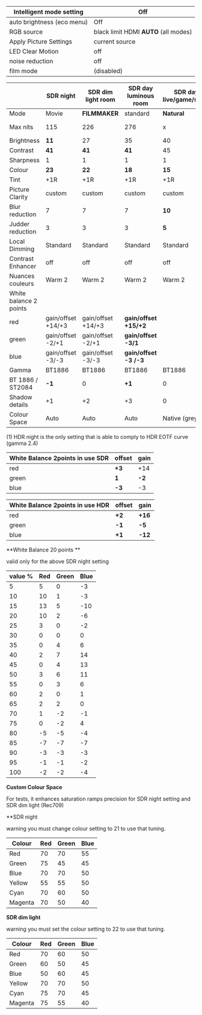 | Intelligent mode setting   | Off                                     |
| -------------------------- | --------------------------------------- |
| auto brightness (eco menu) | Off                                     |
| RGB source                 | black limit  HDMI  **AUTO** (all modes) |
| Apply Picture Settings     | current source                          |
| LED Clear Motion           | off                                     |
| noise reduction            | off                                     |
| film mode                  | (disabled)                              |


|                        | SDR night          | SDR dim light room | SDR day luminous room  | SDR day live/game/sport | HDR film night (1)   | HDR  film day Maximum | HDR film day/dim     | SDR PS4 day gaming     |
| ---------------------- | ------------------ | ------------------ | ---------------------- | ----------------------- | -------------------- | --------------------- | -------------------- | ---------------------- |
| Mode                   | Movie              | **FILMMAKER**      | standard               | **Natural**             | Movie                | **FILMMAKER**         | **FILMMAKER**        | standard               |
| Max nits               | 115                | 226                | 276                    | x                       | 50%/100% **100/450** | 50%/100% **366/1080** | 50%/100% **276/830** | x                      |
| Brightness             | **11**             | 27                 | 35                     | 40                      | **24**               | **45**                | **40**               | 35                     |
| Contrast               | **41**             | **41**             | **41**                 | 45                      | **26**               | **50**                | **45**               | 40                     |
| Sharpness              | 1                  | 1                  | 1                      | 1                       | 0                    | 0                     | 0                    | 1                      |
| Colour                 | **23**             | **22**             | **18**                 | **15**                  | **30**               | **22**                | **22**               | **18**                 |
| Tint                   | +1R                | +1R                | +1R                    | +1R                     | +1R                  | +1R                   | +1R                  | +1R                    |
| Picture Clarity        | custom             | custom             | custom                 | custom                  | custom               | custom                | custom               | **auto**               |
| Blur reduction         | 7                  | 7                  | 7                      | **10**                  | 7                    | 7                     | 7                    |                        |
| Judder reduction       | 3                  | 3                  | 3                      | **5**                   | 3                    | 3                     | 3                    |                        |
| Local Dimming          | Standard           | Standard           | Standard               | Standard                | **Standard**         | **High**              | **Standard**         | Standard               |
| Contrast Enhancer      | off                | off                | off                    | off                     | **High**             | **low**               | **low**              | off                    |
| Nuances couleurs       | Warm 2             | Warm 2             | Warm 2                 | Warm 2                  | Warm 2               | Warm 2                | Warm 2               | Warm 2                 |
| White balance 2 points |                    |                    |                        |                         |                      |                       |                      |                        |
| red                    | gain/offset +14/+3 | gain/offset +14/+3 | **gain/offset +15/+2** |                         | gain/offset +16/+2   | gain/offset +16/+2    | gain/offset +16/+2   | **gain/offset +15/+2** |
| green                  | gain/offset -2/+1  | gain/offset -2/+1  | **gain/offset -3/1**   |                         | gain/offset -5/-1    | gain/offset -5/-1     | gain/offset -5/+1    | **gain/offset -3/1**   |
| blue                   | gain/offset -3/-3  | gain/offset -3/-3  | **gain/offset -3 /-3** |                         | gain/offset -12/+1   | gain/offset -12/+1    | gain/offset -12/+1   | **gain/offset 0 /-3**  |
| Gamma                  | BT1886             | BT1886             | BT1886                 | BT1886                  | ST2084               | ST2084                | ST2084               | BT1886                 |
| BT 1886 / ST2084       | **-1**             | 0                  | **+1**                 | 0                       | **-3**               | **-1**                | **-3**               | 0                      |
| Shadow details         | +1                 | +2                 | +3                     | 0                       | **-1**               | **0**                 | **0**                | 0                      |
| Colour Space           | Auto               | Auto               | Auto                   | Native (greyed)         | **auto**             | **auto**              | **auto**             | **auto**               |

(1) HDR night is the only setting that is able to comply to HDR EOTF curve (gamma 2.4) 

| White Balance 2points in use SDR | offset | gain   |
| -------------------------------- | ------ | ------ |
| red                              | **+3** | +14    |
| green                            | **1**  | **-2** |
| blue                             | **-3** | -3     |

| White Balance 2points in use HDR | offset | gain    |
| -------------------------------- | ------ | ------- |
| red                              | **+2** | **+16** |
| green                            | **-1** | **-5**  |
| blue                             | **+1** | **-12** |

**White Balance 20 points **

valid only for the above SDR night setting

| value % | Red  | Green | Blue |
| ------- | ---- | ----- | ---- |
| 5       | 5    | 0     | -3   |
| 10      | 10   | 1     | -3   |
| 15      | 13   | 5     | -10  |
| 20      | 10   | 2     | -6   |
| 25      | 3    | 0     | -2   |
| 30      | 0    | 0     | 0    |
| 35      | 0    | 4     | 6    |
| 40      | 2    | 7     | 14   |
| 45      | 0    | 4     | 13   |
| 50      | 3    | 6     | 11   |
| 55      | 0    | 3     | 6    |
| 60      | 2    | 0     | 1    |
| 65      | 2    | 2     | 0    |
| 70      | 1    | -2    | -1   |
| 75      | 0    | -2    | 4    |
| 80      | -5   | -5    | -4   |
| 85      | -7   | -7    | -7   |
| 90      | -3   | -3    | -3   |
| 95      | -1   | -1    | -2   |
| 100     | -2   | -2    | -4   |

**Custom Colour Space**

For tests, it enhances saturation ramps precision for SDR night setting and SDR dim light (Rec709)

**SDR night

warning you must change colour setting to 21 to use that tuning. 

| Colour  | Red  | Green | Blue |
| ------- | ---- | ----- | ---- |
| Red     | 70   | 70    | 55   |
| Green   | 75   | 45    | 45   |
| Blue    | 70   | 70    | 50   |
| Yellow  | 55   | 55    | 50   |
| Cyan    | 70   | 60    | 50   |
| Magenta | 70   | 50    | 40   |

**SDR dim light**

warning you must set the colour setting to 22 to use that tuning.

| Colour  | Red  | Green | Blue |
| ------- | ---- | ----- | ---- |
| Red     | 70   | 60    | 50   |
| Green   | 60   | 50    | 45   |
| Blue    | 50   | 60    | 45   |
| Yellow  | 70   | 70    | 50   |
| Cyan    | 75   | 70    | 45   |
| Magenta | 75   | 55    | 40   |